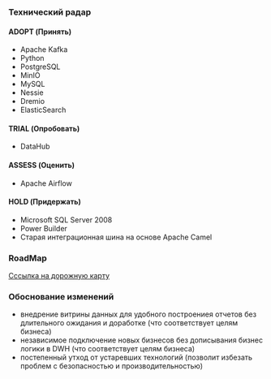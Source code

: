 ### Технический радар

#### ADOPT (Принять)

- Apache Kafka
- Python
- PostgreSQL
- MinIO
- MySQL
- Nessie
- Dremio
- ElasticSearch

#### TRIAL (Опробовать)

- DataHub

#### ASSESS (Оценить)

- Apache Airflow

#### HOLD (Придержать)

- Microsoft SQL Server 2008
- Power Builder
- Старая интеграционная шина на основе Apache Camel

### RoadMap

[Сссылка на дорожную карту](https://raw.githubusercontent.com/d-dmitriev/architecture-sprint-11/refs/heads/sprint_11/Exc3/RoadMap.drawio)

### Обоснование изменений

- внедрение витрины данных для удобного построениея отчетов без длительного ожидания и доработке (что соответствует целям бизнеса)
- независимое подключение новых бизнесов без дописывания бизнес логики в DWH (что соответствует целям бизнеса)
- постепенный утход от устаревших технологий (позволит избезать проблем с безопасностью и производительностью)
